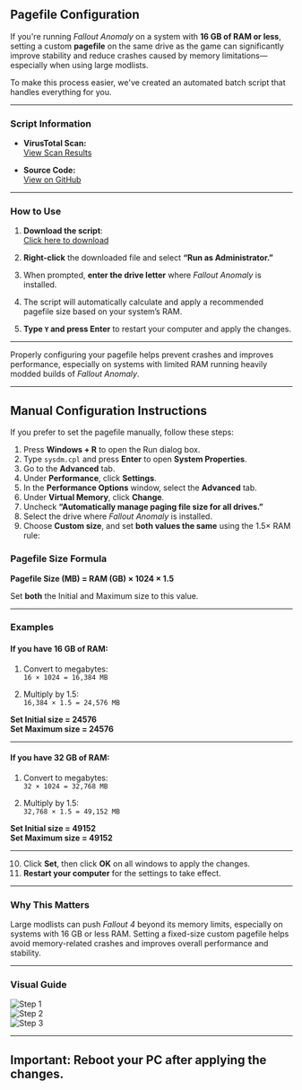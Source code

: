 ## Pagefile Configuration

If you're running *Fallout Anomaly* on a system with **16 GB of RAM or less**, setting a custom **pagefile** on the same drive as the game can significantly improve stability and reduce crashes caused by memory limitations—especially when using large modlists.

To make this process easier, we've created an automated batch script that handles everything for you.

---

### Script Information

- **VirusTotal Scan:**  
  [View Scan Results](https://www.virustotal.com/gui/file/4a1e05f67bbd7228db1fc20c624bdec7d272f86c0afcdee352227eb6d8fa97cb?nocache=1)

- **Source Code:**  
  [View on GitHub](https://github.com/NomadsReach/Fallout-Anomaly/blob/master/PageFileSourceCode/Set-Pagefile-CustomDrive.bat)

---

### How to Use

1. **Download the script**:  
   [Click here to download](https://github.com/b325db72-a49f-4134-86e9-d54aa1b619ad)

2. **Right-click** the downloaded file and select **“Run as Administrator.”**

3. When prompted, **enter the drive letter** where *Fallout Anomaly* is installed.

4. The script will automatically calculate and apply a recommended pagefile size based on your system’s RAM.

5. **Type `Y` and press Enter** to restart your computer and apply the changes.

---

Properly configuring your pagefile helps prevent crashes and improves performance, especially on systems with limited RAM running heavily modded builds of *Fallout Anomaly*.

---

## Manual Configuration Instructions

If you prefer to set the pagefile manually, follow these steps:

1. Press **Windows + R** to open the Run dialog box.  
2. Type `sysdm.cpl` and press **Enter** to open **System Properties**.  
3. Go to the **Advanced** tab.  
4. Under **Performance**, click **Settings**.  
5. In the **Performance Options** window, select the **Advanced** tab.  
6. Under **Virtual Memory**, click **Change**.  
7. Uncheck **“Automatically manage paging file size for all drives.”**  
8. Select the drive where *Fallout Anomaly* is installed.  
9. Choose **Custom size**, and set **both values the same** using the 1.5× RAM rule:

### Pagefile Size Formula

**Pagefile Size (MB) = RAM (GB) × 1024 × 1.5**

Set **both** the Initial and Maximum size to this value.

---

### Examples

#### If you have 16 GB of RAM:

1. Convert to megabytes:  
   `16 × 1024 = 16,384 MB`

2. Multiply by 1.5:  
   `16,384 × 1.5 = 24,576 MB`

**Set Initial size = 24576**  
**Set Maximum size = 24576**

---

#### If you have 32 GB of RAM:

1. Convert to megabytes:  
   `32 × 1024 = 32,768 MB`

2. Multiply by 1.5:  
   `32,768 × 1.5 = 49,152 MB`

**Set Initial size = 49152**  
**Set Maximum size = 49152**

---

10. Click **Set**, then click **OK** on all windows to apply the changes.  
11. **Restart your computer** for the settings to take effect.

---

### Why This Matters

Large modlists can push *Fallout 4* beyond its memory limits, especially on systems with 16 GB or less RAM. Setting a fixed-size custom pagefile helps avoid memory-related crashes and improves overall performance and stability.

---

### Visual Guide

![Step 1](https://github.com/NomadsReach/Fallout-Anomaly/assets/144523850/0615e759-be9b-485f-b5b7-c8a8e9623896)  
![Step 2](https://github.com/NomadsReach/Fallout-Anomaly/assets/144523850/6e9030cc-35db-4ecb-95a7-2dcd273ad3e5)  
![Step 3](https://github.com/NomadsReach/Fallout-Anomaly/assets/144523850/67b3680c-2982-4b8d-b159-33d939ee34b6)

---

## Important: Reboot your PC after applying the changes.
